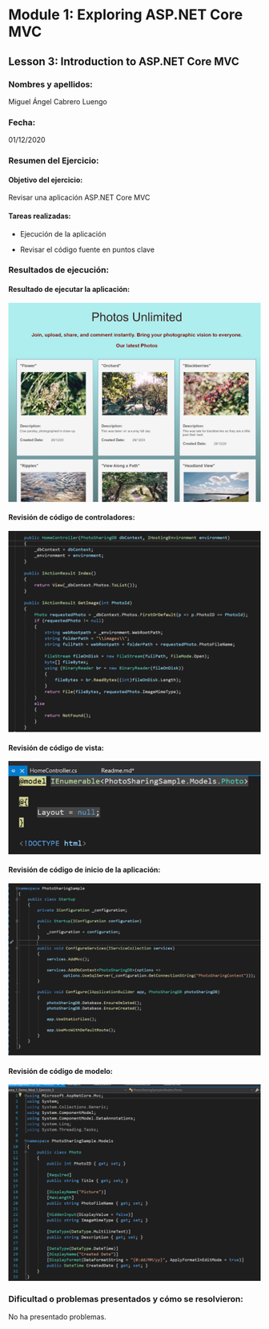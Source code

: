 ﻿# Module 1: Exploring ASP.NET Core MVC
## Lesson 3: Introduction to ASP.NET Core MVC
### Nombres y apellidos:
Miguel Ángel Cabrero Luengo
### Fecha:
01/12/2020
### Resumen del Ejercicio:

#### Objetivo del ejercicio:
Revisar una aplicación ASP.NET Core MVC 

#### Tareas realizadas:

- Ejecución de la aplicación

- Revisar el código fuente en puntos clave

### Resultados de ejecución:

#### Resultado de ejecutar la aplicación:
<img src="img/01.png">

#### Revisión de código de controladores:
<img src="img/02.png">

#### Revisión de código de vista:
<img src="img/03.png">

#### Revisión de código de inicio de la aplicación:
<img src="img/04.png">

#### Revisión de código de modelo:
<img src="img/05.png">

### Dificultad o problemas presentados y cómo se resolvieron:
No ha presentado problemas.

